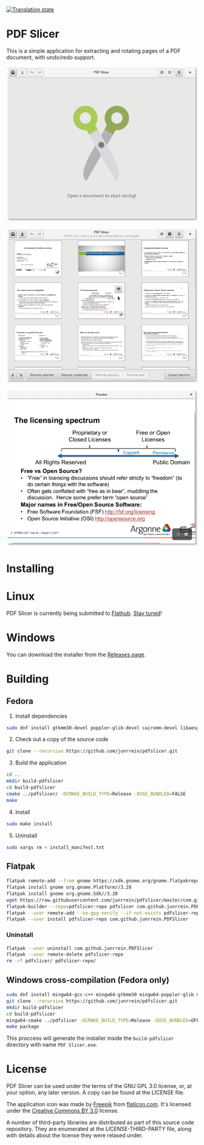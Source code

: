 <a href="https://hosted.weblate.org/engage/pdf-slicer/?utm_source=widget">
<img src="https://hosted.weblate.org/widgets/pdf-slicer/-/svg-badge.svg" alt="Translation state" />
</a>

# PDF Slicer

This is a simple application for extracting and rotating pages of a PDF document,
with undo/redo support.

![](docs/readme-screenshot-1.png)

![](docs/readme-screenshot-2.png)

![](docs/readme-screenshot-3.png)

# Installing

# Linux

PDF Slicer is currently being submitted to [Flathub](https://flathub.org). [Stay tuned](https://github.com/junrrein/pdfslicer/issues/2)!

# Windows

You can download the installer from the [Releases page](https://github.com/junrrein/pdfslicer/releases/latest).

# Building

## Fedora

1. Install dependencies

```bash
sudo dnf install gtkmm30-devel poppler-glib-devel cairomm-devel libaesgm-devel uuid-devel intltool gettext
```

2. Check out a copy of the source code

```bash
git clone --recursive https://github.com/junrrein/pdfslicer.git
```

3. Build the application

```bash
cd ..
mkdir build-pdfslicer
cd build-pdfslicer
cmake ../pdfslicer/ -DCMAKE_BUILD_TYPE=Release -DUSE_BUNDLED=FALSE
make
```

4. Install

```bash
sudo make install
```

5. Uninstall

```bash
sudo xargs rm < install_manifest.txt
```

## Flatpak

```bash
flatpak remote-add --from gnome https://sdk.gnome.org/gnome.flatpakrepo
flatpak install gnome org.gnome.Platform//3.28
flatpak install gnome org.gnome.Sdk//3.28
wget https://raw.githubusercontent.com/junrrein/pdfslicer/master/com.github.junrrein.PDFSlicer.json
flatpak-builder --repo=pdfslicer-repo pdfslicer com.github.junrrein.PDFSlicer.json --force-clean
flatpak --user remote-add --no-gpg-verify --if-not-exists pdfslicer-repo pdfslicer-repo
flatpak --user install pdfslicer-repo com.github.junrrein.PDFSlicer
```

### Uninstall

```bash
flatpak --user uninstall com.github.junrrein.PDFSlicer
flatpak --user remote-delete pdfslicer-repo
rm -rf pdfslicer/ pdfslicer-repo/
```

## Windows cross-compilation (Fedora only)

```bash
sudo dnf install mingw64-gcc-c++ mingw64-gtkmm30 mingw64-poppler-glib mingw64-librsvg2
git clone --recursive https://github.com/junrrein/pdfslicer.git
mkdir build-pdfslicer
cd build-pdfslicer
mingw64-cmake ../pdfslicer -DCMAKE_BUILD_TYPE=Release -DUSE_BUNDLED=OFF
make package
```

This proccess will generate the installer inside the `build-pdfslicer` directory with name `PDF Slicer.exe`.

# License

PDF Slicer can be used under the terms of the GNU GPL 3.0 license,
or, at your option, any later version.
A copy can be found at the LICENSE file.

The application icon was made by [Freepik](http://www.freepik.com) from [flaticon.com](https://www.flaticon.com). It's licensed under the [Creative Commons BY 3.0](http://creativecommons.org/licenses/by/3.0/) license.

A number of third-party libraries are distributed as part of this source
code repository. They are enumerated at the LICENSE-THIRD-PARTY file,
along with details about the license they were relased under.
